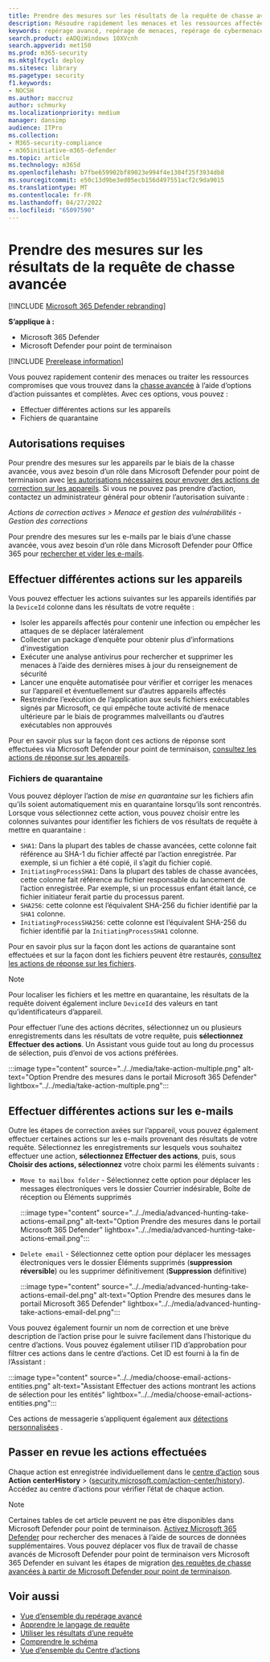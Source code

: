 ```yaml
---
title: Prendre des mesures sur les résultats de la requête de chasse avancée dans Microsoft 365 Defender
description: Résoudre rapidement les menaces et les ressources affectées dans vos résultats de requête de repérage avancés
keywords: repérage avancé, repérage de menaces, repérage de cybermenaces, Microsoft 365 Defender, microsoft 365, m365, recherche, requête, télémétrie, prendre des mesures
search.product: eADQiWindows 10XVcnh
search.appverid: met150
ms.prod: m365-security
ms.mktglfcycl: deploy
ms.sitesec: library
ms.pagetype: security
f1.keywords:
- NOCSH
ms.author: maccruz
author: schmurky
ms.localizationpriority: medium
manager: dansimp
audience: ITPro
ms.collection:
- M365-security-compliance
- m365initiative-m365-defender
ms.topic: article
ms.technology: m365d
ms.openlocfilehash: b7fbe659902bf89023e994f4e1304f25f3934db8
ms.sourcegitcommit: e50c13d9be3ed05ecb156d497551acf2c9da9015
ms.translationtype: MT
ms.contentlocale: fr-FR
ms.lasthandoff: 04/27/2022
ms.locfileid: "65097590"
---
```

# <a name="take-action-on-advanced-hunting-query-results"></a>Prendre des mesures sur les résultats de la requête de chasse avancée

[!INCLUDE [Microsoft 365 Defender rebranding](../includes/microsoft-defender.md)]


**S’applique à :**
- Microsoft 365 Defender
- Microsoft Defender pour point de terminaison

[!INCLUDE [Prerelease information](../includes/prerelease.md)]

Vous pouvez rapidement contenir des menaces ou traiter les ressources compromises que vous trouvez dans la [chasse avancée](advanced-hunting-overview.md) à l’aide d’options d’action puissantes et complètes. Avec ces options, vous pouvez :

- Effectuer différentes actions sur les appareils
- Fichiers de quarantaine

## <a name="required-permissions"></a>Autorisations requises
Pour prendre des mesures sur les appareils par le biais de la chasse avancée, vous avez besoin d’un rôle dans Microsoft Defender pour point de terminaison avec [les autorisations nécessaires pour envoyer des actions de correction sur les appareils](/windows/security/threat-protection/microsoft-defender-atp/user-roles#permission-options). Si vous ne pouvez pas prendre d’action, contactez un administrateur général pour obtenir l’autorisation suivante :

*Actions de correction actives > Menace et gestion des vulnérabilités - Gestion des corrections*

Pour prendre des mesures sur les e-mails par le biais d’une chasse avancée, vous avez besoin d’un rôle dans Microsoft Defender pour Office 365 pour [rechercher et vider les e-mails](/microsoft-365/security/office-365-security/permissions-in-the-security-and-compliance-center).

## <a name="take-various-actions-on-devices"></a>Effectuer différentes actions sur les appareils
Vous pouvez effectuer les actions suivantes sur les appareils identifiés par la `DeviceId` colonne dans les résultats de votre requête :

- Isoler les appareils affectés pour contenir une infection ou empêcher les attaques de se déplacer latéralement
- Collecter un package d’enquête pour obtenir plus d’informations d’investigation
- Exécuter une analyse antivirus pour rechercher et supprimer les menaces à l’aide des dernières mises à jour du renseignement de sécurité
- Lancer une enquête automatisée pour vérifier et corriger les menaces sur l’appareil et éventuellement sur d’autres appareils affectés
- Restreindre l’exécution de l’application aux seuls fichiers exécutables signés par Microsoft, ce qui empêche toute activité de menace ultérieure par le biais de programmes malveillants ou d’autres exécutables non approuvés

Pour en savoir plus sur la façon dont ces actions de réponse sont effectuées via Microsoft Defender pour point de terminaison, [consultez les actions de réponse sur les appareils](/windows/security/threat-protection/microsoft-defender-atp/respond-machine-alerts).
   
### <a name="quarantine-files"></a>Fichiers de quarantaine
Vous pouvez déployer l’action de *mise en quarantaine* sur les fichiers afin qu’ils soient automatiquement mis en quarantaine lorsqu’ils sont rencontrés. Lorsque vous sélectionnez cette action, vous pouvez choisir entre les colonnes suivantes pour identifier les fichiers de vos résultats de requête à mettre en quarantaine :

- `SHA1`: Dans la plupart des tables de chasse avancées, cette colonne fait référence au SHA-1 du fichier affecté par l’action enregistrée. Par exemple, si un fichier a été copié, il s’agit du fichier copié.
- `InitiatingProcessSHA1`: Dans la plupart des tables de chasse avancées, cette colonne fait référence au fichier responsable du lancement de l’action enregistrée. Par exemple, si un processus enfant était lancé, ce fichier initiateur ferait partie du processus parent. 
- `SHA256`: cette colonne est l’équivalent SHA-256 du fichier identifié par la `SHA1` colonne.
- `InitiatingProcessSHA256`: cette colonne est l’équivalent SHA-256 du fichier identifié par la `InitiatingProcessSHA1` colonne.

Pour en savoir plus sur la façon dont les actions de quarantaine sont effectuées et sur la façon dont les fichiers peuvent être restaurés, [consultez les actions de réponse sur les fichiers](/windows/security/threat-protection/microsoft-defender-atp/respond-file-alerts).

>[!NOTE]
>Pour localiser les fichiers et les mettre en quarantaine, les résultats de la requête doivent également inclure `DeviceId` des valeurs en tant qu’identificateurs d’appareil.  

Pour effectuer l’une des actions décrites, sélectionnez un ou plusieurs enregistrements dans les résultats de votre requête, puis **sélectionnez Effectuer des actions**. Un Assistant vous guide tout au long du processus de sélection, puis d’envoi de vos actions préférées.

:::image type="content" source="../../media/take-action-multiple.png" alt-text="Option Prendre des mesures dans le portail Microsoft 365 Defender" lightbox="../../media/take-action-multiple.png":::


## <a name="take-various-actions-on-emails"></a>Effectuer différentes actions sur les e-mails
Outre les étapes de correction axées sur l’appareil, vous pouvez également effectuer certaines actions sur les e-mails provenant des résultats de votre requête. Sélectionnez les enregistrements sur lesquels vous souhaitez effectuer une action, **sélectionnez Effectuer des actions**, puis, sous **Choisir des actions, sélectionnez** votre choix parmi les éléments suivants :
- `Move to mailbox folder` - Sélectionnez cette option pour déplacer les messages électroniques vers le dossier Courrier indésirable, Boîte de réception ou Éléments supprimés

   :::image type="content" source="../../media/advanced-hunting-take-actions-email.png" alt-text="Option Prendre des mesures dans le portail Microsoft 365 Defender" lightbox="../../media/advanced-hunting-take-actions-email.png":::

- `Delete email` - Sélectionnez cette option pour déplacer les messages électroniques vers le dossier Éléments supprimés (**suppression réversible**) ou les supprimer définitivement (**Suppression** définitive)

   :::image type="content" source="../../media/advanced-hunting-take-actions-email-del.png" alt-text="Option Prendre des mesures dans le portail Microsoft 365 Defender" lightbox="../../media/advanced-hunting-take-actions-email-del.png":::

Vous pouvez également fournir un nom de correction et une brève description de l’action prise pour le suivre facilement dans l’historique du centre d’actions. Vous pouvez également utiliser l’ID d’approbation pour filtrer ces actions dans le centre d’actions. Cet ID est fourni à la fin de l’Assistant :

:::image type="content" source="../../media/choose-email-actions-entities.png" alt-text="Assistant Effectuer des actions montrant les actions de sélection pour les entités" lightbox="../../media/choose-email-actions-entities.png":::

Ces actions de messagerie s’appliquent également aux [détections personnalisées](custom-detections-overview.md) .


## <a name="review-actions-taken"></a>Passer en revue les actions effectuées
Chaque action est enregistrée individuellement dans le [centre d’action](m365d-action-center.md) sous **Action** **centerHistory** >  ([security.microsoft.com/action-center/history](https://security.microsoft.com/action-center/history)). Accédez au centre d’actions pour vérifier l’état de chaque action.
 
>[!NOTE]
>Certaines tables de cet article peuvent ne pas être disponibles dans Microsoft Defender pour point de terminaison. [Activez Microsoft 365 Defender](m365d-enable.md) pour rechercher des menaces à l’aide de sources de données supplémentaires. Vous pouvez déplacer vos flux de travail de chasse avancés de Microsoft Defender pour point de terminaison vers Microsoft 365 Defender en suivant les étapes de migration [des requêtes de chasse avancées à partir de Microsoft Defender pour point de terminaison](advanced-hunting-migrate-from-mde.md).

## <a name="related-topics"></a>Voir aussi
- [Vue d’ensemble du repérage avancé](advanced-hunting-overview.md)
- [Apprendre le langage de requête](advanced-hunting-query-language.md)
- [Utiliser les résultats d’une requête](advanced-hunting-query-results.md)
- [Comprendre le schéma](advanced-hunting-schema-tables.md)
- [Vue d’ensemble du Centre d’actions](m365d-action-center.md)
